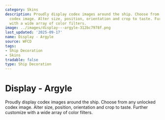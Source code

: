 ```yaml
---
category: Skins
description: Proudly display codex images around the ship. Choose from any unlocked
  codex image. Alter size, position, orientation and crop to taste. Further customize
  with a wide array of color filters.
image: ../images/display---argyle-312bc7978f.png
last_updated: '2025-09-17'
name: Display - Argyle
source: WFCD
tags:
- Ship Decoration
- Skins
tradable: false
type: Ship Decoration
---
```


# Display - Argyle

Proudly display codex images around the ship. Choose from any unlocked codex image. Alter size, position, orientation and crop to taste. Further customize with a wide array of color filters.

